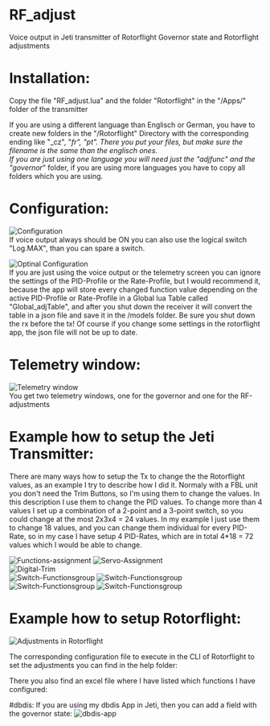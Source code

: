 # RF_adjust
Voice output in Jeti transmitter of Rotorflight Governor state and Rotorflight adjustments  

# Installation:      
Copy the file "RF_adjust.lua" and the folder "Rotorflight" in the "/Apps/" folder of the transmitter   

If you are using a different language than Englisch or German, you have to create new folders in the "/Rotorflight" Directory with the corresponding ending like "_cz", "_fr", "_pt".
There you put your files, but make sure the filename is the same than the englisch ones.  
If you are just using one language you will need just the "adjfunc_" and the "governor_" folder, if you are using more languages you have to copy all folders which you are using.

# Configuration:
![Configuration](help/Configuration.png)  
If voice output always should be ON you can also use the logical switch "Log.MAX", than you can spare a switch.

![Optinal Configuration](help/Optional-config.png)  
If you are just using the voice output or the telemetry screen you can ignore the settings of the PID-Profile or the Rate-Profile, but I would recommend it,
because the app will store every changed function value depending on the active PID-Profile or Rate-Profile in a Global lua Table called "Global_adjTable", and after you shut down the receiver it will convert the table in a json file and save it in the /models folder. Be sure you shut down the rx before the tx!
Of course if you change some settings in the rotorflight app, the json file will not be up to date.

# Telemetry window:
![Telemetry window](help/Telemetrie-screen.png)  
You get two telemetry windows, one for the governor and one for the RF-adjustments

# Example how to setup the Jeti Transmitter:
There are many ways how to setup the Tx to change the the Rotorflight values, as an example I try to describe how I did it.
Normaly with a FBL unit you don't need the Trim Buttons, so I'm using them to change the values. 
In this description I use them to change the PID values.
To change more than 4 values I set up a combination of a 2-point and a 3-point switch, so you could change at the most 2x3x4 = 24 values.
In my example I just use them to change 18 values, and you can change them individual for every PID-Rate, so in my case I have setup 4 PID-Rates, which are in total 4*18 = 72 values which I would be able to change.  

![Functions-assignment](help/Functions-assignment.png)
![Servo-Assignment](help/Servo-Assignment.png)  
![Digital-Trim](help/Digital-Trim.png)  
![Switch-Functionsgroup](help/Switch-Functionsgroup_1.png)
![Switch-Functionsgroup](help/Switch-Functionsgroup_2.png)  
![Switch-Functionsgroup](help/Switch-Functionsgroup_3.png)
![Switch-Functionsgroup](help/Switch-Functionsgroup_4.png)  

# Example how to setup Rotorflight:
![Adjustments in Rotorflight](help/Adjustments_in_Rotorflight.JPG)  

The corresponding configuration file to execute in the CLI of Rotorflight to set the adjustments you can find in the help folder:

There you also find an excel file where I have listed which functions I have configured:

#dbdis:
If you are using my dbdis App in Jeti, then you can add a field with the governor state:
![dbdis-app](help/dbdis-app.png)



